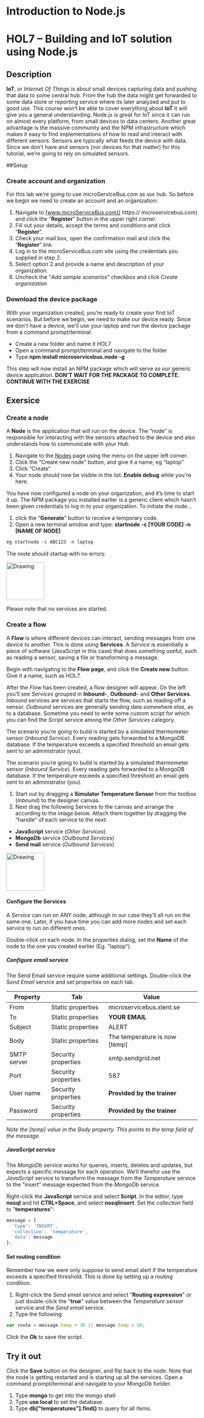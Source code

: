 # Introduction to Node.js
# HOL7 – Building and IoT solution using Node.js
## Description
**IoT**, or *Internet Of Things* is about small devices capturing data and pushing that data to some central hub. From the hub the data might get forwarded to some data store or reporting service where its later analyzed and put to good use. This course won’t be able to cover everything about **IoT** it will give you a general understanding.
Node.js is great for IoT since it can run on almost every platform, from small devices to data centers. Another great advantage is the massive community and the NPM infrastructure which makes it easy to find implementations of how to read and interact with different sensors. Sensors are typically what feeds the device with data. 
Since we don’t have and sensors (nor devices for that matter) for this tutorial, we’re going to rely on simulated sensors.

##Setup
### Create account and organization
For this lab we’re going to use microServiceBus.com as our hub. So before we begin we need to create an account and an organization:

1. Navigate to [www.microServiceBus.com]( https:// microservicebus.com) and click the “**Register**” button in the upper right corner. 
2. Fill out your details, accept the terms and conditions and click “**Register**”. 
3. Check your mail box, open the confirmation mail and click the “**Register**” link. 
4. Log in to the microServiceBus.com site using the credentials you supplied in step 2. 
5. Select option 2 and provide a name and description of your organization. 
6. Uncheck the “*Add sample scenarios*” checkbox and click *Create organization* 

### Download the device package
With your organization created, you’re ready to create your first IoT scenarios. But before we begin, we need to make our device ready. Since we don't have a device, we'll use your laptop and run the device package from a command prompt/terminal. 
* Create a new folder and name it HOL7
* Open a command prompt/terminal and navigate to the folder
* Type **npm install microservicebus.node -g**

This step will now install an NPM package which will serve as our generic device application. **DON'T WAIT FOR THE PACKAGE TO COMPLETE. CONTINUE WITH THE EXERCISE** 

## Exersice

### Create a node
A **Node** is the application that will run on the device. The “node” is responsible for interacting with the sensors attached to the device and also understands how to communicate with your *Hub*.

1. Navigate to the [Nodes]( https://www.microservicebus.com/Nodes) page using the menu on the upper left corner.
2. Click the “Create new node” button, and give it a name, eg “laptop”
3. Click “Create”
4. Your node should now be visible in the list. **Enable debug** while you're here.

You have now configured a node on your organization, and it’s time to start it up. The NPM package you installed earlier is a generic client which hasn’t been given credentials to log in to your organization. To initiate the node…

1. click the “**Generate**” button to receive a temporary code.
2. Open a new terminal window and type: **startnode -c [YOUR CODE] -n [NAME OF NODE]**
```js
eg startnode -c ABC123 -n laptop
```

The node should startup with no errors:

<img src="http://microservicebus.blob.core.windows.net/sample/hol7_node.jpg" alt="Drawing" style="height: 100px;"/>

Please note that no services are started.

### Create a flow
A **Flow** is where different devices can interact, sending messages from one device to another. This is done using **Services**. A *Service* is essentially a piece of software (JavaScript in this case) that does something useful, such as reading a sensor, saving a file or transforming a message. 

Begin with navigating to the **Flow page**, and click the **Create new** button. Give it a name, such as HOL7.

After the *Flow* has been created, a flow designer will appear. On the left you’ll see *Services* grouped in **Inbound-**, **Outbound-** and **Other Services**. *Inbound* services are services that starts the flow, such as reading off a sensor. *Outbound* services are generally sending data somewhere else, as to a database. Sometime you need to write some custom script for which you can find the *Script* service among the *Other Services* category.

The scenario you’re going to build is started by a simulated thermometer sensor (*Inbound Service*). Every reading gets forwarded to a MongoDB database. If the temperature exceeds a specified threshold an email gets sent to an administrator (you).

The scenario you’re going to build is started by a simulated thermometer sensor (*Inbound Service*). Every reading gets forwarded to a MongoDB database. If the temperature exceeds a specified threshold an email gets sent to an administrator (you).

1. Start out by dragging a **Simulator Temperature Sensor** from the toolbox (*Inbound*) to the designer canvas.
2. Next drag the following Services to the canvas and arrange the according to the image below. Attach them together by dragging the “handle" of each service to the next: 

* **JavaScript** service (*Other Services*)  
* **MongoDb** service (*Outbound Services*) 
* **Send mail** service (*Outbound Services*)  

<img src="https://microservicebus.blob.core.windows.net/sample/hol7_flow.jpg" alt="Drawing" style="height: 100px;"/>

#### Configure the Services
A *Service* can run on ANY node, although in our case they’ll all run on the same one. Later, if you have time you can add more nodes and set each service to run on different ones. 

Double-click on each node. In the properties dialog, set the **Name** of the node to the one you created earlier (Eg. "laptop").

##### Configure email service
The Send Email service require some additional settings. Double-click the *Send Email* service and set properties on each tab.

Property | Tab | Value
------------- | ------------- | -------------
From | Static properties | microservicebus.xlent.se 
To | Static properties | **YOUR EMAIL** 
Subject | Static properties | ALERT 
Body | Static properties | The temperature is now [temp]
SMTP server | Security properties | smtp.sendgrid.net
Port | Security properties | 587
User name | Security properties | **Provided by the trainer**
Password | Security properties | **Provided by the trainer**

*Note the [temp] value in the Body property. This points to the temp field of the message.*

##### JavaScript service
The *MongoDb* service works for queries, inserts, deletes and updates, but expects a specific message for each operation. We’ll therefor use the *JavaScript* service to transform the message from the *Temperature* service to the “insert” message expected from the *MongoDb* service.

Right-click the **JavaScript** service and select **Script**. In the editor, type **nosql** and hit **CTRL+Space**, and select **nosqlinsert**. Set the *collection* field to "**temperatures**":
```js
message = {
  'type': 'INSERT',
  'collection': 'temperature',
  'data': message
};
```

#### Set routing condition
Remember how we were only suppose to send email alert if the temperature exceeds a specified threshold. This is done by setting up a routing condition.
1. Right-click the *Send email* service and select "**Routing expression**" or just double-click the "**true**" value between the *Temperature sensor* service and the *Send email* service.
2. Type the following:
```js
var route = message.temp > 30 || message.temp < 10;
```

Click the **Ok** to save the script.

## Try it out
Click the **Save** button on the designer, and flip back to the node. Note that the node is getting restarted and is starting up all the services.
Open a command prompt/terminal and navigate to your MongoDb forlder. 

1. Type **mongo** to get into the mongo shell
2. Type **use local** to set the database.
3. Type **db["temperatures"].find()** to query for all items.

